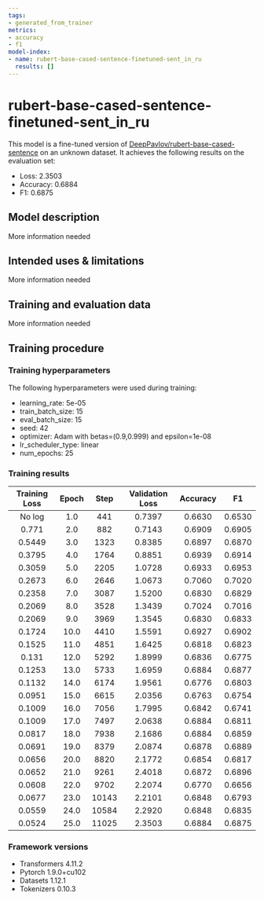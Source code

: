 ```yaml
---
tags:
- generated_from_trainer
metrics:
- accuracy
- f1
model-index:
- name: rubert-base-cased-sentence-finetuned-sent_in_ru
  results: []
---
```


<!-- This model card has been generated automatically according to the information the Trainer had access to. You
should probably proofread and complete it, then remove this comment. -->

# rubert-base-cased-sentence-finetuned-sent_in_ru

This model is a fine-tuned version of [DeepPavlov/rubert-base-cased-sentence](https://huggingface.co/DeepPavlov/rubert-base-cased-sentence) on an unknown dataset.
It achieves the following results on the evaluation set:
- Loss: 2.3503
- Accuracy: 0.6884
- F1: 0.6875

## Model description

More information needed

## Intended uses & limitations

More information needed

## Training and evaluation data

More information needed

## Training procedure

### Training hyperparameters

The following hyperparameters were used during training:
- learning_rate: 5e-05
- train_batch_size: 15
- eval_batch_size: 15
- seed: 42
- optimizer: Adam with betas=(0.9,0.999) and epsilon=1e-08
- lr_scheduler_type: linear
- num_epochs: 25

### Training results

| Training Loss | Epoch | Step  | Validation Loss | Accuracy | F1     |
|:-------------:|:-----:|:-----:|:---------------:|:--------:|:------:|
| No log        | 1.0   | 441   | 0.7397          | 0.6630   | 0.6530 |
| 0.771         | 2.0   | 882   | 0.7143          | 0.6909   | 0.6905 |
| 0.5449        | 3.0   | 1323  | 0.8385          | 0.6897   | 0.6870 |
| 0.3795        | 4.0   | 1764  | 0.8851          | 0.6939   | 0.6914 |
| 0.3059        | 5.0   | 2205  | 1.0728          | 0.6933   | 0.6953 |
| 0.2673        | 6.0   | 2646  | 1.0673          | 0.7060   | 0.7020 |
| 0.2358        | 7.0   | 3087  | 1.5200          | 0.6830   | 0.6829 |
| 0.2069        | 8.0   | 3528  | 1.3439          | 0.7024   | 0.7016 |
| 0.2069        | 9.0   | 3969  | 1.3545          | 0.6830   | 0.6833 |
| 0.1724        | 10.0  | 4410  | 1.5591          | 0.6927   | 0.6902 |
| 0.1525        | 11.0  | 4851  | 1.6425          | 0.6818   | 0.6823 |
| 0.131         | 12.0  | 5292  | 1.8999          | 0.6836   | 0.6775 |
| 0.1253        | 13.0  | 5733  | 1.6959          | 0.6884   | 0.6877 |
| 0.1132        | 14.0  | 6174  | 1.9561          | 0.6776   | 0.6803 |
| 0.0951        | 15.0  | 6615  | 2.0356          | 0.6763   | 0.6754 |
| 0.1009        | 16.0  | 7056  | 1.7995          | 0.6842   | 0.6741 |
| 0.1009        | 17.0  | 7497  | 2.0638          | 0.6884   | 0.6811 |
| 0.0817        | 18.0  | 7938  | 2.1686          | 0.6884   | 0.6859 |
| 0.0691        | 19.0  | 8379  | 2.0874          | 0.6878   | 0.6889 |
| 0.0656        | 20.0  | 8820  | 2.1772          | 0.6854   | 0.6817 |
| 0.0652        | 21.0  | 9261  | 2.4018          | 0.6872   | 0.6896 |
| 0.0608        | 22.0  | 9702  | 2.2074          | 0.6770   | 0.6656 |
| 0.0677        | 23.0  | 10143 | 2.2101          | 0.6848   | 0.6793 |
| 0.0559        | 24.0  | 10584 | 2.2920          | 0.6848   | 0.6835 |
| 0.0524        | 25.0  | 11025 | 2.3503          | 0.6884   | 0.6875 |


### Framework versions

- Transformers 4.11.2
- Pytorch 1.9.0+cu102
- Datasets 1.12.1
- Tokenizers 0.10.3
